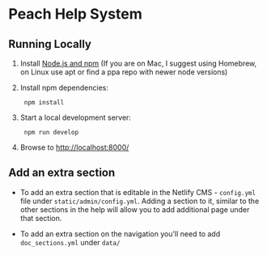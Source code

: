 # Peach Help System

## Running Locally

1. Install [Node.js and npm](https://nodejs.org/en/) (If you are on Mac, I suggest using Homebrew, on Linux use apt or find a ppa repo with newer node versions)

2. Install npm dependencies:

        npm install

3. Start a local development server:

        npm run develop

4. Browse to [http://localhost:8000/](http://localhost:8000/)

## Add an extra section

* To add an extra section that is editable in the Netlify CMS - `config.yml` file under `static/admin/config.yml`. Adding a section to it, similar to the other sections in the help will allow you to add additional page under that section.

* To add an extra section on the navigation you'll need to add `doc_sections.yml` under `data/`
